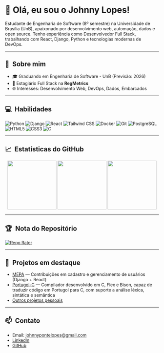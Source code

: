# 👋 Olá, eu sou o Johnny Lopes!

Estudante de Engenharia de Software (8º semestre) na Universidade de Brasília (UnB), apaixonado por desenvolvimento web, automação, dados e open source. Tenho experiência como Desenvolvedor Full Stack, trabalhando com React, Django, Python e tecnologias modernas de DevOps.

---

## 🚀 &nbsp;Sobre mim

- 🎓 Graduando em Engenharia de Software - UnB (Previsão: 2026)
- 🏢 Estagiário Full Stack na **RegMetrics**
- 🌐 Interesses: Desenvolvimento Web, DevOps, Dados, Embarcados

---

## 💻 &nbsp;Habilidades

![Python](https://img.shields.io/badge/-Python-3776AB?style=flat-square&logo=python&logoColor=white)
![Django](https://img.shields.io/badge/-Django-092E20?style=flat-square&logo=django)
![React](https://img.shields.io/badge/-React-20232A?style=flat-square&logo=react)
![Tailwind CSS](https://img.shields.io/badge/-Tailwind%20CSS-38B2AC?style=flat-square&logo=tailwind-css)
![Docker](https://img.shields.io/badge/-Docker-2496ED?style=flat-square&logo=docker)
![Git](https://img.shields.io/badge/-Git-F05032?style=flat-square&logo=git)
![PostgreSQL](https://img.shields.io/badge/-PostgreSQL-336791?style=flat-square&logo=postgresql)
![HTML5](https://img.shields.io/badge/-HTML5-E34F26?style=flat-square&logo=html5&logoColor=white)
![CSS3](https://img.shields.io/badge/-CSS3-1572B6?style=flat-square&logo=css3)
![C](https://img.shields.io/badge/-C-00599C?style=flat-square&logo=c)

---

## 📈 &nbsp;Estatísticas do GitHub

<p align="center">
  <img height="160em" src="https://github-readme-stats.vercel.app/api?username=JohnnyLopess&show_icons=true&theme=radical"/>
  <img height="160em" src="https://github-readme-streak-stats.herokuapp.com/?user=JohnnyLopess&theme=radical"/>
  <img height="160em" src="https://github-readme-stats.vercel.app/api/top-langs/?username=JohnnyLopess&layout=compact&langs_count=7&theme=radical"/>
</p>

---

## 🏆 &nbsp;Nota do Repositório

[![Repo Rater](https://github-readme-repo-rater.vercel.app/api/rate?username=JohnnyLopess&repo=Portugol-C&theme=radical)](https://github.com/JohnnyLopess/Portugol-C)

---

## 🌟 &nbsp;Projetos em destaque

- [MEPA](https://gitlab.com/lappis-unb/projetos-energia/mec-energia) — Contribuições em cadastro e gerenciamento de usuários (Django + React)
- [Portugol-C](https://github.com/JohnnyLopess/Portugol-C) — Compilador desenvolvido em C, Flex e Bison, capaz de traduzir código em Portugol para C, com suporte a análise léxica, sintática e semântica
- [Outros projetos pessoais](https://github.com/JohnnyLopess?tab=repositories)


---

## 📫 &nbsp;Contato

- Email: [johnnypontelopes@gmail.com](mailto:johnnypontelopes@gmail.com)
- [LinkedIn](https://www.linkedin.com/in/johnny-da-ponte-lopes-721885304/)
- [GitHub](https://github.com/JohnnyLopess)

